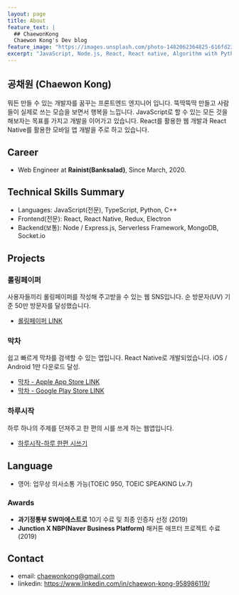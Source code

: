 ```yaml
---
layout: page
title: About
feature_text: |
  ## ChaewonKong
  Chaewon Kong's Dev blog
feature_image: "https://images.unsplash.com/photo-1482062364825-616fd23b8fc1?ixlib=rb-1.2.1&ixid=eyJhcHBfaWQiOjEyMDd9&auto=format&fit=crop&w=1350&q=80"
excerpt: "JavaScript, Node.js, React, React native, Algorithm with Python"
---
```


## 공채원 (Chaewon Kong)

뭐든 만들 수 있는 개발자를 꿈꾸는 프론트엔드 엔지니어 입니다. 뚝딱뚝딱 만들고 사람들이 실제로 쓰는 모습을 보면서 행복을 느낍니다. JavaScript로 할 수 있는 모든 것을 해보자는 목표를 가지고 개발을 이어가고 있습니다. React를 활용한 웹 개발과 React Native를 활용한 모바일 앱 개발을 주로 하고 있습니다.

## Career
- Web Engineer at **Rainist(Banksalad)**, Since March, 2020. 

## Technical Skills Summary

- Languages: JavaScript(전문), TypeScript, Python, C++
- Frontend(전문): React, React Native, Redux, Electron
- Backend(보통): Node / Express.js, Serverless Framework, MongoDB, Socket.io

## Projects
### 롤링페이퍼
사용자들끼리 롤링페이퍼를 작성해 주고받을 수 있는 웹 SNS입니다.
순 방문자(UV) 기준 50만 방문자를 달성했습니다.

- [롤링페이퍼 LINK](https://rollingpaper.site)

### 막차
쉽고 빠르게 막차를 검색할 수 있는 앱입니다. React Native로 개발되었습니다.
iOS / Android 1만 다운로드 달성.

- [막차 - Apple App Store LINK](https://apps.apple.com/kr/app/막차/id1480522844)
- [막차 - Google Play Store LINK](https://play.google.com/store/apps/details?id=com.native_makkcha)

### 하루시작

하루 하나의 주제를 던져주고 한 편의 시를 쓰게 하는 웹앱입니다.

- [하루시작-하루 한편 시쓰기](https://harusijak.com)

## Language

- 영어: 업무상 의사소통 가능(TOEIC 950, TOEIC SPEAKING Lv.7)

### Awards
- **과기정통부 SW마에스트로** 10기 수료 및 최종 인증자 선정 (2019)
- **Junction X NBP(Naver Business Platform)** 해커톤 애프터 프로젝트 수료 (2019)

## Contact

- email: chaewonkong@gmail.com
- linkedin: https://www.linkedin.com/in/chaewon-kong-958986119/
